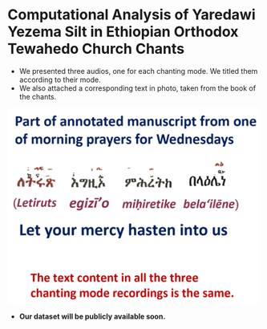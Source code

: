 # Computational Analysis of Yaredawi Yezema Silt in Ethiopian Orthodox Tewahedo Church Chants 

* We presented three audios, one for each chanting mode. We titled them according to their mode. 
* We also attached a corresponding text in photo, taken from the book of the chants. 

<img src="/supplementary/manuscript_segment_2024-10-25_185957.png">

* **Our dataset will be publicly available soon.**